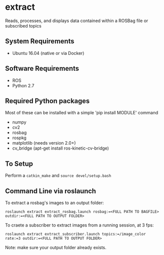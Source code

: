 # extract
Reads, processes, and displays data contained within a ROSBag file or subscribed topics

## System Requirements

* Ubuntu 16.04 (native or via Docker)

## Software Requirements

* ROS
* Python 2.7

## Required Python packages

Most of these can be installed with a simple 'pip install MODULE' command

* numpy
* cv2
* rosbag
* rospkg
* matplotlib (needs version 2.0+)
* cv_bridge (apt-get install ros-kinetic-cv-bridge)

## To Setup

Perform a `catkin_make` and `source devel/setup.bash`

## Command Line via roslaunch

To extract a rosbag's images to an output folder:

`roslaunch extract extract_rosbag.launch rosbag:=<FULL PATH TO BAGFILE> outdir:=<FULL PATH TO OUTPUT FOLDER>`

To craete a subscriber to extract images from a running session, at 3 fps:

`roslaunch extract extract_subscriber.launch topics:=/image_color rate:=3 outdir:=<FULL PATH TO OUTPUT FOLDER>`

Note: make sure your output folder already exists.
